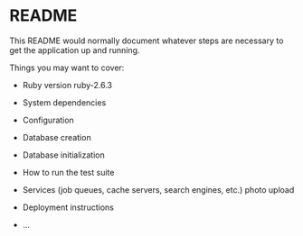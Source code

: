 # README

This README would normally document whatever steps are necessary to get the
application up and running.

Things you may want to cover:

* Ruby version
ruby-2.6.3
* System dependencies

* Configuration

* Database creation

* Database initialization

* How to run the test suite

* Services (job queues, cache servers, search engines, etc.)
photo upload
* Deployment instructions

* ...
